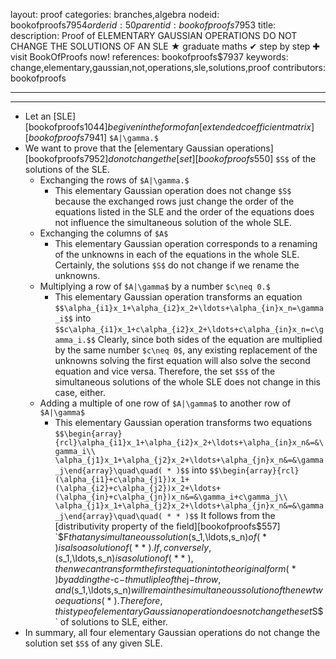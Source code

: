 layout: proof
categories: branches,algebra
nodeid: bookofproofs$7954
orderid: 50
parentid: bookofproofs$7953
title: 
description:  Proof of ELEMENTARY GAUSSIAN OPERATIONS DO NOT CHANGE THE SOLUTIONS OF AN SLE &#9733; graduate maths &#10004; step by step &#10010; visit BookOfProofs now!
references: bookofproofs$7937
keywords: change,elementary,gaussian,not,operations,sle,solutions,proof
contributors: bookofproofs

---


---

* Let an [SLE][bookofproofs$1044]  be given in the form of an [extended coefficient matrix][bookofproofs$7941] `$A|\gamma.$`
* We want to prove that the [elementary Gaussian operations][bookofproofs$7952] do not change the [set][bookofproofs$550] `$S$` of the solutions of the SLE.
   * Exchanging the rows of `$A|\gamma.$`
      * This elementary Gaussian operation does not change `$S$` because the exchanged rows just change the order of the equations listed in the SLE and the order of the equations does not influence the simultaneous solution of the whole SLE.
   * Exchanging the columns of `$A$`
      * This elementary Gaussian operation corresponds to a renaming of the unknowns in each of the equations in the whole SLE. Certainly, the solutions `$S$` do not change if we rename the unknowns.
   * Multiplying a row of `$A|\gamma$` by a number `$c\neq 0.$`
      * This elementary Gaussian operation transforms an equation 
`$$\alpha_{i1}x_1+\alpha_{i2}x_2+\ldots+\alpha_{in}x_n=\gamma_i$$`
into
`$$c\alpha_{i1}x_1+c\alpha_{i2}x_2+\ldots+c\alpha_{in}x_n=c\gamma_i.$$`
Clearly, since both sides of the equation are multiplied by the same number `$c\neq 0$`, any existing replacement of the unknowns solving the first equation will also solve the second equation and vice versa. Therefore, the set `$S$` of the simultaneous solutions of the whole SLE does not change in this case, either.
   * Adding a multiple of one row of `$A|\gamma$` to another row of `$A|\gamma$` 
      * This elementary Gaussian operation transforms two equations 
`$$\begin{array}{rcl}\alpha_{i1}x_1+\alpha_{i2}x_2+\ldots+\alpha_{in}x_n&=&\gamma_i\\
\alpha_{j1}x_1+\alpha_{j2}x_2+\ldots+\alpha_{jn}x_n&=&\gamma_j\end{array}\quad\quad( * )$$`
into
`$$\begin{array}{rcl}(\alpha_{i1}+c\alpha_{j1})x_1+(\alpha_{i2}+c\alpha_{j2})x_2+\ldots+(\alpha_{in}+c\alpha_{jn})x_n&=&\gamma_i+c\gamma_j\\
\alpha_{j1}x_1+\alpha_{j2}x_2+\ldots+\alpha_{jn}x_n&=&\gamma_j\end{array}\quad\quad( * * )$$`
It follows from the [distributivity property of the field][bookofproofs$557] `$F$` that any simultaneous solution `$(s_1,\ldots,s_n)$` of `$( * )$` is also a solution of `$( * * ).$` If, conversely, `$(s_1,\ldots,s_n)$` is a solution of `$( * * )$`, then we can transform the first equation into the original form `$( * )$` by adding the `$-c$`-th mutliple of the `$j$`-th row, and `$(s_1,\ldots,s_n)$` will remain the simultaneous solution of the new two equations `$( * ).$` Therefore, this type of elementary Gaussian operation does not change the set `$S$` of solutions to SLE, either.
* In summary, all four elementary Gaussian operations do not change the solution set `$S$` of any given SLE.
